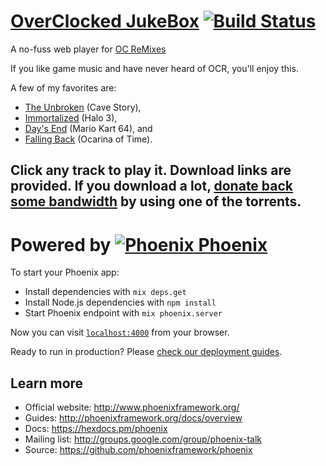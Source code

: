 # [OverClocked JukeBox](http://ocjb.pw) [![Build Status](https://travis-ci.org/Cheezmeister/www.ocjb.me.svg?branch=master)](https://travis-ci.org/Cheezmeister/www.ocjb.me)

A no-fuss web player for [OC ReMixes](http://ocremix.org)

If you like game music and have never heard of OCR, you'll enjoy this.

A few of my favorites are:

* [The Unbroken](http://ocjb.me/#track-2363) (Cave Story),
* [Immortalized](http://ocjb.me/#track-2213) (Halo 3),
* [Day's End](http://ocjb.me/#track-1706) (Mario Kart 64), and
* [Falling Back](http://ocjb.me/#track-1435) (Ocarina of Time).

Click any track to play it. Download links are provided. If you download a lot, [donate back some bandwidth](http://ocremix.org/torrents) by using one of the torrents.
---

# Powered by [![Phoenix](https://hexdocs.pm/phoenix/assets/logo.png) Phoenix](http://www.phoenixframework.org/)

To start your Phoenix app:

  * Install dependencies with `mix deps.get`
  * Install Node.js dependencies with `npm install`
  * Start Phoenix endpoint with `mix phoenix.server`

Now you can visit [`localhost:4000`](http://localhost:4000) from your browser.

Ready to run in production? Please [check our deployment guides](http://www.phoenixframework.org/docs/deployment).

## Learn more

  * Official website: http://www.phoenixframework.org/
  * Guides: http://phoenixframework.org/docs/overview
  * Docs: https://hexdocs.pm/phoenix
  * Mailing list: http://groups.google.com/group/phoenix-talk
  * Source: https://github.com/phoenixframework/phoenix

